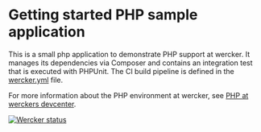 # Getting started PHP sample application

This is a small php application to demonstrate PHP support at wercker. It
manages its dependencies via Composer and contains an integration test that
is executed with PHPUnit. The CI build pipeline is defined in the
[wercker.yml](https://github.com/wercker/getting-started-php/blob/master/wercker.yml)
file.

For more information about the PHP environment at wercker, see [PHP at
werckers devcenter](http://devcenter.wercker.com/articles/languages/php.html).

[![Wercker status](https://app.wercker.com/status/99e32dbb5d031aa3bfb550fc040ef5c5/m)](https://app.wercker.com/project/bykey/99e32dbb5d031aa3bfb550fc040ef5c5)
